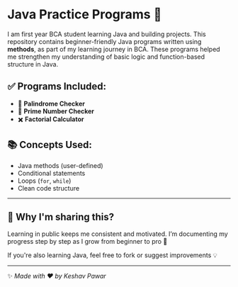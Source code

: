 # Java Practice Programs 🚀

I am first year BCA student learning Java and building projects.
This repository contains beginner-friendly Java programs written using **methods**, as part of my learning journey in BCA. These programs helped me strengthen my understanding of basic logic and function-based structure in Java.

## ✅ Programs Included:
- 🔁 **Palindrome Checker**
- 🔢 **Prime Number Checker**
- ✖️ **Factorial Calculator**

## 📚 Concepts Used:
- Java methods (user-defined)
- Conditional statements
- Loops (`for`, `while`)
- Clean code structure

---

## 📌 Why I'm sharing this?
Learning in public keeps me consistent and motivated. I’m documenting my progress step by step as I grow from beginner to pro 🚀

If you're also learning Java, feel free to fork or suggest improvements 💡

---
✨ *Made with ❤️ by Keshav Pawar*
